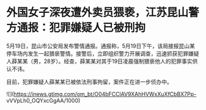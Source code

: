 # 外国女子深夜遭外卖员猥亵，江苏昆山警方通报：犯罪嫌疑人已被刑拘

5月19日，昆山市公安局发布警情通报。通报称，5月19日下午，该局接报昆山某停车场内发生一起猥亵警情。接警后，立即组织警力开展调查，迅速抓获犯罪嫌疑人薛某某（男，28岁）。经查，薛某某对其于19日凌晨强制猥亵他人的犯罪事实供认不讳。

目前，犯罪嫌疑人薛某某已被依法刑事拘留，案件正在进一步侦办中。

![](https://inews.gtimg.com/om_bt/O04bFCClAV9XAhHVWxXuXfCbBX7Pp-
vVVpLh0_OQYxcGgAA/1000)

